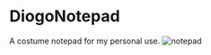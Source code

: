 # DiogoNotepad
A costume notepad for my personal use.
![notepad](https://github.com/diogosousainf/DiogoNotepad/assets/139590885/a6bfb011-0c80-4fa6-b573-39fc3ac7a186)
